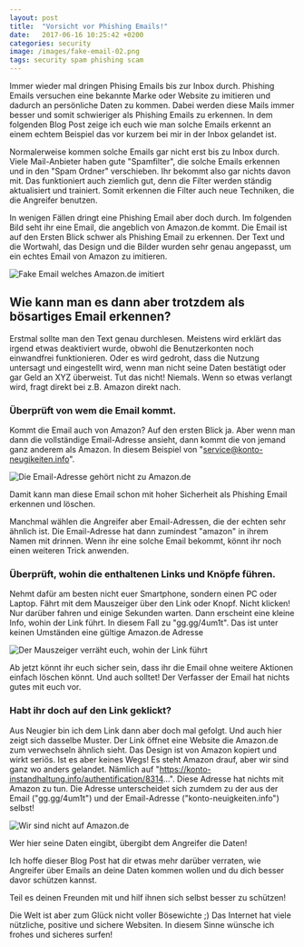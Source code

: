 ```yaml
---
layout: post
title:  "Vorsicht vor Phishing Emails!"
date:   2017-06-16 10:25:42 +0200
categories: security
image: /images/fake-email-02.png
tags: security spam phishing scam
---
```

Immer wieder mal dringen Phising Emails bis zur Inbox durch. Phishing Emails
versuchen eine bekannte Marke oder Website zu imitieren und dadurch an
persönliche Daten zu kommen. Dabei werden diese Mails immer besser und somit
schwieriger als Phishing Emails zu erkennen. In dem folgenden Blog Post zeige
ich euch wie man solche Emails erkennt an einem echtem Beispiel das vor kurzem
bei mir in der Inbox gelandet ist.

Normalerweise kommen solche Emails gar nicht erst bis zu Inbox durch. Viele
Mail-Anbieter haben gute "Spamfilter", die solche Emails erkennen und in den
"Spam Ordner" verschieben. Ihr bekommt also gar nichts davon mit. Das
funktioniert auch ziemlich gut, denn die Filter werden ständig aktualisiert und
trainiert. Somit erkennen die Filter auch neue Techniken, die die Angreifer
benutzen.

In wenigen Fällen dringt eine Phishing Email aber doch durch. Im folgenden Bild
seht ihr eine Email, die angeblich von Amazon.de kommt.
Die Email ist auf den Ersten Blick schwer als Phishing Email zu erkennen. Der
Text und die Wortwahl, das Design und die Bilder wurden sehr genau angepasst,
um ein echtes Email von Amazon zu imitieren.

![Fake Email welches Amazon.de imitiert](/images/fake-email-01.png)

## Wie kann man es dann aber trotzdem als bösartiges Email erkennen?

Erstmal sollte man den Text genau durchlesen. Meistens wird erklärt das irgend
etwas deaktiviert wurde, obwohl die Benutzerkonten noch einwandfrei
funktionieren.  Oder es wird gedroht, dass die Nutzung untersagt und
eingestellt wird, wenn man nicht seine Daten bestätigt oder gar Geld an XYZ
überweist.  Tut das nicht! Niemals. Wenn so etwas verlangt wird, fragt direkt
bei z.B.  Amazon direkt nach.

### Überprüft von wem die Email kommt.

Kommt die Email auch von Amazon? Auf den
ersten Blick ja. Aber wenn man dann die vollständige Email-Adresse ansieht,
dann kommt die von jemand ganz anderem als Amazon. In diesem Beispiel von
"service@konto-neugikeiten.info".

![Die Email-Adresse gehört nicht zu Amazon.de](/images/fake-email-02.png)

Damit kann man diese Email schon mit hoher Sicherheit als Phishing Email
erkennen und löschen.

Manchmal wählen die Angreifer aber Email-Adressen, die der echten sehr ähnlich
ist. Die Email-Adresse hat dann zumindest "amazon" in ihrem Namen mit drinnen.
Wenn ihr eine solche Email bekommt, könnt ihr noch einen weiteren Trick
anwenden.

### Überprüft, wohin die enthaltenen Links und Knöpfe führen.

Nehmt dafür am besten nicht euer Smartphone, sondern einen PC oder Laptop.
Fährt mit dem Mauszeiger über den Link oder Knopf. Nicht klicken! Nur darüber
fahren und einige Sekunden warten.  Dann erscheint eine kleine Info, wohin der
Link führt.  In diesem Fall zu "gg.gg/4um1t". Das ist unter keinen Umständen
eine gültige Amazon.de Adresse

![Der Mauszeiger verräht euch, wohin der Link führt](/images/fake-email-03.png)

Ab jetzt könnt ihr euch sicher sein, dass ihr die Email ohne weitere Aktionen
einfach löschen könnt. Und auch solltet! Der Verfasser der Email hat nichts
gutes mit euch vor.

### Habt ihr doch auf den Link geklickt?

Aus Neugier bin ich dem Link dann aber doch mal gefolgt. Und auch hier zeigt
sich dasselbe Muster. Der Link öffnet eine Website die Amazon.de zum
verwechseln ähnlich sieht. Das Design ist von Amazon kopiert und wirkt seriös.
Ist es aber keines Wegs! Es steht Amazon drauf, aber wir sind ganz wo anders
gelandet. Nämlich auf
"https://konto-instandhaltung.info/authentification/8314...". Diese Adresse hat
nichts mit Amazon zu tun. Die Adresse unterscheidet sich zumdem zu der aus der
Email ("gg.gg/4um1t") und der Email-Adresse ("konto-neuigkeiten.info") selbst!

![Wir sind nicht auf Amazon.de](/images/fake-website-01.png)

Wer hier seine Daten eingibt, übergibt dem Angreifer die Daten!

Ich hoffe dieser Blog Post hat dir etwas mehr darüber verraten, wie Angreifer
über Emails an deine Daten kommen wollen und du dich besser davor schützen
kannst.

Teil es deinen Freunden mit und hilf ihnen sich selbst besser zu schützen!

Die Welt ist aber zum Glück nicht voller Bösewichte ;) Das Internet hat viele
nützliche, positive und sichere Websiten.
In diesem Sinne wünsche ich frohes und sicheres surfen!
